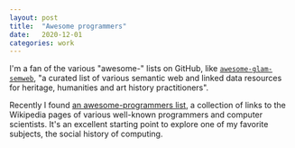 ```yaml
---
layout: post
title:  "Awesome programmers"
date:   2020-12-01
categories: work
---
```


I'm a fan of the various "awesome-" lists on GitHub, like [`awesome-glam-semweb`](https://github.com/ncarboni/awesome-GLAM-semweb), "a curated list of various semantic web and linked data resources for heritage, humanities and art history practitioners".

Recently I found [an awesome-programmers list](https://github.com/rekihattori/awesome-programmers), a collection of links to the Wikipedia pages of various well-known programmers and computer scientists. It's an excellent starting point to explore one of my favorite subjects, the social history of computing.